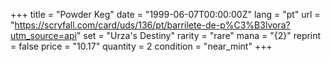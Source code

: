 +++
title = "Powder Keg"
date = "1999-06-07T00:00:00Z"
lang = "pt"
url = "https://scryfall.com/card/uds/136/pt/barrilete-de-p%C3%B3lvora?utm_source=api"
set = "Urza's Destiny"
rarity = "rare"
mana = "{2}"
reprint = false
price = "10.17"
quantity = 2
condition = "near_mint"
+++
